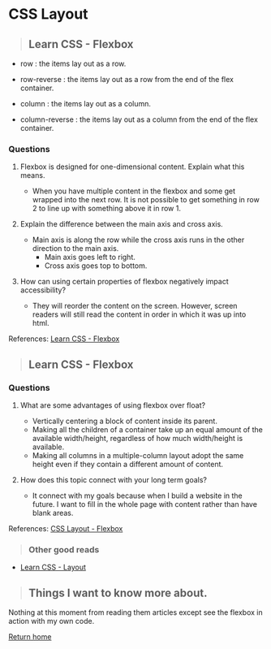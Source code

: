 
# CSS Layout

> ## Learn CSS - Flexbox

* row
: the items lay out as a row.

* row-reverse
: the items lay out as a row from the end of the flex container.

* column
: the items lay out as a column.

* column-reverse
: the items lay out as a column from the end of the flex container.


### Questions

1. Flexbox is designed for one-dimensional content. Explain what this means.
   * When you have multiple content in the flexbox and some get wrapped into the next row. It is not possible to get something in row 2 to line up with something above it in row 1.

2. Explain the difference between the main axis and cross axis.
   * Main axis is along the row while the cross axis runs in the other direction to the main axis.
      * Main axis goes left to right.
      * Cross axis goes top to bottom.

3. How can using certain properties of flexbox negatively impact accessibility?
   * They will reorder the content on the screen. However, screen readers will still read the content in order in which it was up into html.

References:
[Learn CSS - Flexbox](https://web.dev/learn/css/flexbox/)

> ## Learn CSS - Flexbox


### Questions

1. What are some advantages of using flexbox over float?
   * Vertically centering a block of content inside its parent.
   * Making all the children of a container take up an equal amount of the available width/height, regardless of how much width/height is available.
   * Making all columns in a multiple-column layout adopt the same height even if they contain a different amount of content.


2. How does this topic connect with your long term goals?
   * It connect with my goals because when I build a website in the future. I want to fill in the whole page with content rather than have blank areas.

References:
[CSS Layout - Flexbox](https://developer.mozilla.org/en-US/docs/Learn/CSS/CSS_layout/Flexbox)

> ### Other good reads

* [Learn CSS - Layout](https://web.dev/learn/css/layout/)


> ## Things I want to know more about.

Nothing at this moment from reading them articles except see the flexbox in action with my own code.

[Return home](../README.md)
